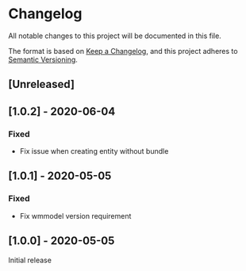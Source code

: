 # Changelog
All notable changes to this project will be documented in this file.

The format is based on [Keep a Changelog](https://keepachangelog.com/en/1.0.0/),
and this project adheres to [Semantic Versioning](https://semver.org/spec/v2.0.0.html).

## [Unreleased]

## [1.0.2] - 2020-06-04
### Fixed
- Fix issue when creating entity without bundle

## [1.0.1] - 2020-05-05
### Fixed
- Fix wmmodel version requirement

## [1.0.0] - 2020-05-05
Initial release
